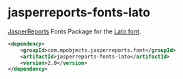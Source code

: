 # jasperreports-fonts-lato

[JasperReports](https://community.jaspersoft.com/project/jasperreports-library) Fonts Package for the [Lato font](http://www.latofonts.com/lato-free-fonts/).

```xml
<dependency>
    <groupId>com.mpobjects.jasperreports.font</groupId>
    <artifactId>jasperreports-fonts-lato</artifactId>
    <version>2.0</version>
</dependency>
```
